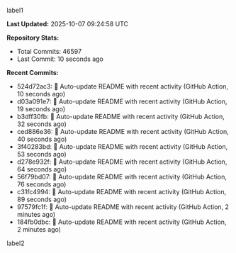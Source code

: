 
label1 
<!-- ACTIVITY_START -->
**Last Updated:** 2025-10-07 09:24:58 UTC

**Repository Stats:**
- Total Commits: 46597
- Last Commit: 10 seconds ago

**Recent Commits:**
- 524d72ac3: 🤖 Auto-update README with recent activity (GitHub Action, 10 seconds ago)
- d03a091e7: 🤖 Auto-update README with recent activity (GitHub Action, 19 seconds ago)
- b3dff30fb: 🤖 Auto-update README with recent activity (GitHub Action, 32 seconds ago)
- ced886e36: 🤖 Auto-update README with recent activity (GitHub Action, 40 seconds ago)
- 3f40283bd: 🤖 Auto-update README with recent activity (GitHub Action, 53 seconds ago)
- d278e932f: 🤖 Auto-update README with recent activity (GitHub Action, 64 seconds ago)
- 56f79bd07: 🤖 Auto-update README with recent activity (GitHub Action, 76 seconds ago)
- c31fc4994: 🤖 Auto-update README with recent activity (GitHub Action, 89 seconds ago)
- 97579fc1f: 🤖 Auto-update README with recent activity (GitHub Action, 2 minutes ago)
- 184fb0dbc: 🤖 Auto-update README with recent activity (GitHub Action, 2 minutes ago)
<!-- ACTIVITY_END -->

label2
